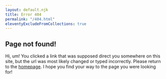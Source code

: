 ```yaml
---
layout: default.njk
title: Error 404
permalink: "/404.html"
eleventyExcludeFromCollections: true
---
```


## Page not found!

Hi, um! You clicked a link that was supposed direct you somewhere on this site, but the url was most likely changed or typed incorrectly. Please return to the [homepage](/). I hope you find your way to the page you were looking for!